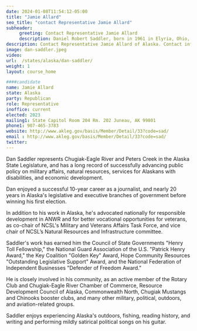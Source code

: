 ```yaml
---
date: 2024-01-08T11:54:12-05:00
title: "Jamie Allard"
seo_title: "contact Representative Jamie Allard"
subheader:
     greeting: Contact Representative Jamie Allard
     description: Daniel Robert Saddler, born in 1961 in Elyria, Ohio, is an American politician who serves as a Republican member of the Alaska House of Representatives, representing District 28.
description: Contact Representative Jamie Allard of Alaska. Contact information for Jamie Allard includes email address, phone number, and mailing address.
image: dan-saddler.jpeg
video:
url:  /states/alaska/dan-saddler/
weight: 1
layout: course_home

####candidate
name: Jamie Allard
state: Alaska
party: Republican
role: Representative
inoffice: current
elected: 2023
mailing1: State Capitol Room 204 Rm. 202 Juneau, AK 99801
phone1: 907-465-3783
website: http://www.akleg.gov/basis/Member/Detail/33?code=sad/
email : http://www.akleg.gov/basis/Member/Detail/33?code=sad/
twitter:
---
```


Dan Saddler represents Chugiak-Eagle River and Peters Creek in the Alaska State Legislature, and has a long record of successfully advancing public policy on military affairs, natural resources, services for Alaskans with disabilities, and economic development.

Dan enjoyed a successful 10-year career as a journalist, and nearly 20 years in Alaska's legislative and executive branches of government before winning his first election.

In addition to his work in Alaska, he's advocated nationally for responsible development in ANWR and for better vocational opportunities for veterans, as co-chair of NCSL's Military and Veterans Affairs Task Force, and vice chair of NCSL’s Natural Resources and Infrastructure committee.

Saddler's work has earned him the Council of State Governments "Henry Toll Fellowship," the National Guard Association of the U.S. "Patrick Henry Award," the Key Coalition "Golden Key" Award, Hope Community Resources "Outstanding Legislative Support" Award, and the National Federation of Independent Businesses "Defender of Freedom Award."

He is closely involved in his community, as an active member of the Rotary Club and Chugiak-Eagle River Chamber of Commerce, Resource Development Council of Alaska, Commonwealth North, Chugiak Mustangs and Chinooks booster clubs, and many other military, political, outdoors, and aviation-related groups.

Saddler enjoys experiencing Alaska's outdoors, fishing, reading history, and writing and performing mildly satirical political songs on his guitar.
